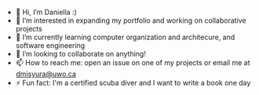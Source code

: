 - 👋 Hi, I’m Daniella :)
- 👀 I’m interested in expanding my portfolio and working on collaborative projects
- 🌱 I’m currently learning computer organization and architecure, and software engineering
- 💞️ I’m looking to collaborate on anything!
- 📫 How to reach me: open an issue on one of my projects or email me at dmisyura@uwo.ca
- ⚡ Fun fact: I'm a certified scuba diver and I want to write a book one day

<!---
almostworked/almostworked is a ✨ special ✨ repository because its `README.md` (this file) appears on your GitHub profile.
You can click the Preview link to take a look at your changes.
--->
